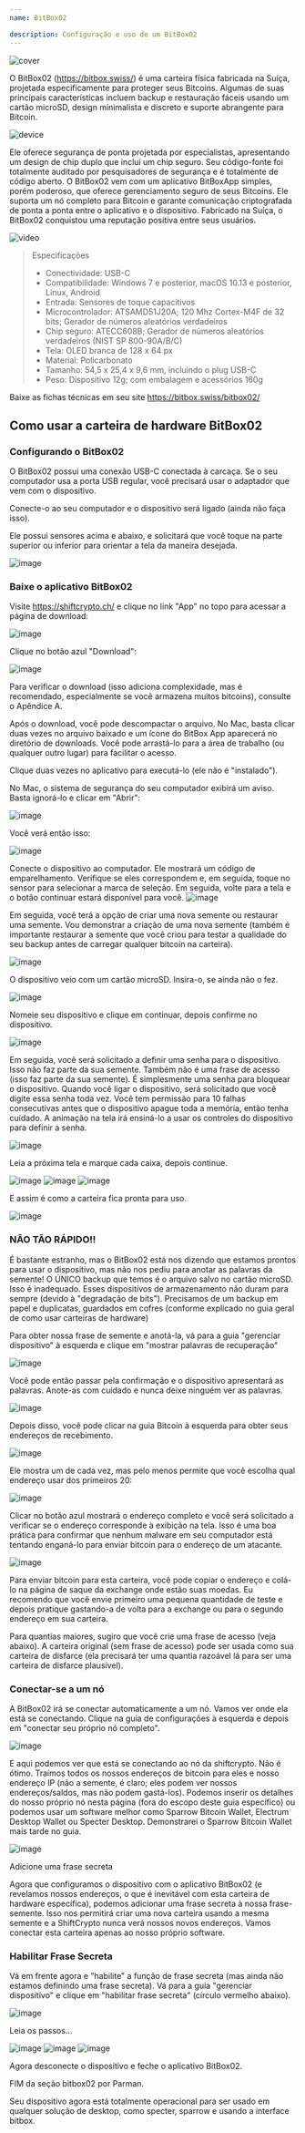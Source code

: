 ```yaml
---
name: BitBox02

description: Configuração e uso de um BitBox02
---
```


![cover](assets/cover.jpeg)

O BitBox02 (https://bitbox.swiss/) é uma carteira física fabricada na Suíça, projetada especificamente para proteger seus Bitcoins. Algumas de suas principais características incluem backup e restauração fáceis usando um cartão microSD, design minimalista e discreto e suporte abrangente para Bitcoin.

![device](assets/1.jpeg)

Ele oferece segurança de ponta projetada por especialistas, apresentando um design de chip duplo que inclui um chip seguro. Seu código-fonte foi totalmente auditado por pesquisadores de segurança e é totalmente de código aberto. O BitBox02 vem com um aplicativo BitBoxApp simples, porém poderoso, que oferece gerenciamento seguro de seus Bitcoins. Ele suporta um nó completo para Bitcoin e garante comunicação criptografada de ponta a ponta entre o aplicativo e o dispositivo. Fabricado na Suíça, o BitBox02 conquistou uma reputação positiva entre seus usuários.

![video](https://youtu.be/sB4b2PbYaj0)

> Especificações
>
> - Conectividade: USB-C
> - Compatibilidade: Windows 7 e posterior, macOS 10.13 e posterior, Linux, Android
> - Entrada: Sensores de toque capacitivos
> - Microcontrolador: ATSAMD51J20A; 120 Mhz Cortex-M4F de 32 bits; Gerador de números aleatórios verdadeiros
> - Chip seguro: ATECC608B; Gerador de números aleatórios verdadeiros (NIST SP 800-90A/B/C)
> - Tela: OLED branca de 128 x 64 px
> - Material: Policarbonato
> - Tamanho: 54,5 x 25,4 x 9,6 mm, incluindo o plug USB-C
> - Peso: Dispositivo 12g; com embalagem e acessórios 160g

Baixe as fichas técnicas em seu site https://bitbox.swiss/bitbox02/

## Como usar a carteira de hardware BitBox02

### Configurando o BitBox02

O BitBox02 possui uma conexão USB-C conectada à carcaça. Se o seu computador usa a porta USB regular, você precisará usar o adaptador que vem com o dispositivo.

Conecte-o ao seu computador e o dispositivo será ligado (ainda não faça isso).

Ele possui sensores acima e abaixo, e solicitará que você toque na parte superior ou inferior para orientar a tela da maneira desejada.

![image](assets/2.jpeg)

### Baixe o aplicativo BitBox02

Visite https://shiftcrypto.ch/ e clique no link "App" no topo para acessar a página de download:

![image](assets/3.jpeg)

Clique no botão azul "Download":

![image](assets/4.jpeg)

Para verificar o download (isso adiciona complexidade, mas é recomendado, especialmente se você armazena muitos bitcoins), consulte o Apêndice A.

Após o download, você pode descompactar o arquivo. No Mac, basta clicar duas vezes no arquivo baixado e um ícone do BitBox App aparecerá no diretório de downloads. Você pode arrastá-lo para a área de trabalho (ou qualquer outro lugar) para facilitar o acesso.

Clique duas vezes no aplicativo para executá-lo (ele não é "instalado").

No Mac, o sistema de segurança do seu computador exibirá um aviso. Basta ignorá-lo e clicar em "Abrir":

![image](assets/5.jpeg)

Você verá então isso:

![image](assets/6.jpeg)

Conecte o dispositivo ao computador.
Ele mostrará um código de emparelhamento. Verifique se eles correspondem e, em seguida, toque no sensor para selecionar a marca de seleção. Em seguida, volte para a tela e o botão continuar estará disponível para você.
![image](assets/7.jpeg)

Em seguida, você terá a opção de criar uma nova semente ou restaurar uma semente. Vou demonstrar a criação de uma nova semente (também é importante restaurar a semente que você criou para testar a qualidade do seu backup antes de carregar qualquer bitcoin na carteira).

![image](assets/8.jpeg)

O dispositivo veio com um cartão microSD. Insira-o, se ainda não o fez.

![image](assets/9.jpeg)

Nomeie seu dispositivo e clique em continuar, depois confirme no dispositivo.

![image](assets/10.jpeg)

Em seguida, você será solicitado a definir uma senha para o dispositivo. Isso não faz parte da sua semente. Também não é uma frase de acesso (isso faz parte da sua semente). É simplesmente uma senha para bloquear o dispositivo. Quando você ligar o dispositivo, será solicitado que você digite essa senha toda vez. Você tem permissão para 10 falhas consecutivas antes que o dispositivo apague toda a memória, então tenha cuidado. A animação na tela irá ensiná-lo a usar os controles do dispositivo para definir a senha.

![image](assets/11.jpeg)

Leia a próxima tela e marque cada caixa, depois continue.

![image](assets/12.jpeg)
![image](assets/13.jpeg)
![image](assets/14.jpeg)

E assim é como a carteira fica pronta para uso.

![image](assets/15.jpeg)

### NÃO TÃO RÁPIDO!!

É bastante estranho, mas o BitBox02 está nos dizendo que estamos prontos para usar o dispositivo, mas não nos pediu para anotar as palavras da semente! O ÚNICO backup que temos é o arquivo salvo no cartão microSD. Isso é inadequado. Esses dispositivos de armazenamento não duram para sempre (devido à "degradação de bits"). Precisamos de um backup em papel e duplicatas, guardados em cofres (conforme explicado no guia geral de como usar carteiras de hardware)

Para obter nossa frase de semente e anotá-la, vá para a guia "gerenciar dispositivo" à esquerda e clique em "mostrar palavras de recuperação"

![image](assets/16.jpeg)

Você pode então passar pela confirmação e o dispositivo apresentará as palavras. Anote-as com cuidado e nunca deixe ninguém ver as palavras.

![image](assets/17.jpeg)

Depois disso, você pode clicar na guia Bitcoin à esquerda para obter seus endereços de recebimento.

![image](assets/18.jpeg)

Ele mostra um de cada vez, mas pelo menos permite que você escolha qual endereço usar dos primeiros 20:

![image](assets/19.jpeg)

Clicar no botão azul mostrará o endereço completo e você será solicitado a verificar se o endereço corresponde à exibição na tela. Isso é uma boa prática para confirmar que nenhum malware em seu computador está tentando enganá-lo para enviar bitcoin para o endereço de um atacante.

![image](assets/20.jpeg)

Para enviar bitcoin para esta carteira, você pode copiar o endereço e colá-lo na página de saque da exchange onde estão suas moedas. Eu recomendo que você envie primeiro uma pequena quantidade de teste e depois pratique gastando-a de volta para a exchange ou para o segundo endereço em sua carteira.

Para quantias maiores, sugiro que você crie uma frase de acesso (veja abaixo). A carteira original (sem frase de acesso) pode ser usada como sua carteira de disfarce (ela precisará ter uma quantia razoável lá para ser uma carteira de disfarce plausível).

### Conectar-se a um nó

A BitBox02 irá se conectar automaticamente a um nó. Vamos ver onde ela está se conectando. Clique na guia de configurações à esquerda e depois em "conectar seu próprio nó completo".

![image](assets/21.jpeg)

E aqui podemos ver que está se conectando ao nó da shiftcrypto. Não é ótimo. Traímos todos os nossos endereços de bitcoin para eles e nosso endereço IP (não a semente, é claro; eles podem ver nossos endereços/saldos, mas não podem gastá-los). Podemos inserir os detalhes do nosso próprio nó nesta página (fora do escopo deste guia específico) ou podemos usar um software melhor como Sparrow Bitcoin Wallet, Electrum Desktop Wallet ou Specter Desktop. Demonstrarei o Sparrow Bitcoin Wallet mais tarde no guia.

![image](assets/22.jpeg)

Adicione uma frase secreta

Agora que configuramos o dispositivo com o aplicativo BitBox02 (e revelamos nossos endereços, o que é inevitável com esta carteira de hardware específica), podemos adicionar uma frase secreta à nossa frase-semente. Isso nos permitirá criar uma nova carteira usando a mesma semente e a ShiftCrypto nunca verá nossos novos endereços. Vamos conectar esta carteira apenas ao nosso próprio software.

### Habilitar Frase Secreta

Vá em frente agora e "habilite" a função de frase secreta (mas ainda não estamos definindo uma frase secreta). Vá para a guia "gerenciar dispositivo" e clique em "habilitar frase secreta" (círculo vermelho abaixo).

![image](assets/23.jpeg)

Leia os passos...

![image](assets/24.jpeg)
![image](assets/25.jpeg)
![image](assets/26.jpeg)

Agora desconecte o dispositivo e feche o aplicativo BitBox02.

FIM da seção bitbox02 por Parman.

Seu dispositivo agora está totalmente operacional para ser usado em qualquer solução de desktop, como specter, sparrow e usando a interface bitbox.
